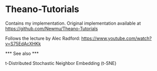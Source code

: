 Theano-Tutorials
================

Contains my implementation. Original implementation available at
https://github.com/Newmu/Theano-Tutorials

Follows the lecture by Alec Radford:
https://www.youtube.com/watch?v=S75EdAcXHKk

*** See also ***

t-Distributed Stochastic Neighbor Embedding (t-SNE)
